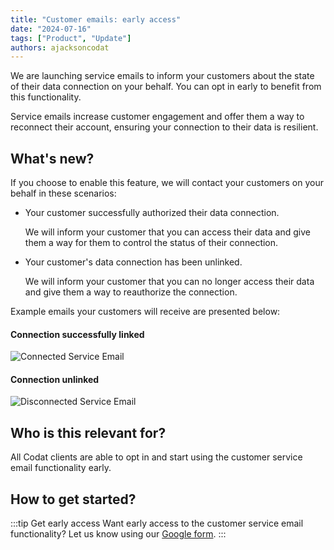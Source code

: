 ```yaml
---
title: "Customer emails: early access"
date: "2024-07-16"
tags: ["Product", "Update"]
authors: ajacksoncodat
---
```


We are launching service emails to inform your customers about the state of their data connection on your behalf. You can opt in early to benefit from this functionality.

<!--truncate-->

Service emails increase customer engagement and offer them a way to reconnect their account, ensuring your connection to their data is resilient.

## What's new?

If you choose to enable this feature, we will contact your customers on your behalf in these scenarios:

 - Your customer successfully authorized their data connection.

   We will inform your customer that you can access their data and give them a way for them to control the status of their connection.
  
 - Your customer's data connection has been unlinked.

   We will inform your customer that you can no longer access their data and give them a way to reauthorize the connection.

Example emails your customers will receive are presented below:

#### Connection successfully linked
![Connected Service Email](/img/updates/20240716-email-connect.png)

#### Connection unlinked 
![Disconnected Service Email](/img/updates/20240716-email-disconnect.png)

## Who is this relevant for?

All Codat clients are able to opt in and start using the customer service email functionality early.

## How to get started?

:::tip Get early access
Want early access to the customer service email functionality? Let us know using our [Google form](https://forms.gle/1RhYZJ4UBZi9Rqoo9).
:::
